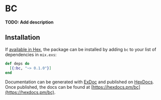 # BC

**TODO: Add description**

## Installation

If [available in Hex](https://hex.pm/docs/publish), the package can be installed
by adding `bc` to your list of dependencies in `mix.exs`:

```elixir
def deps do
  [{:bc, "~> 0.1.0"}]
end
```

Documentation can be generated with [ExDoc](https://github.com/elixir-lang/ex_doc)
and published on [HexDocs](https://hexdocs.pm). Once published, the docs can
be found at [https://hexdocs.pm/bc](https://hexdocs.pm/bc).

